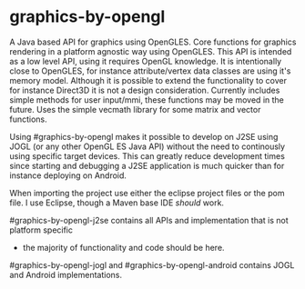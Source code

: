 # graphics-by-opengl
A Java based API for graphics using OpenGLES.
Core functions for graphics rendering in a platform agnostic way using OpenGLES.
This API is intended as a low level API, using it requires OpenGL knowledge.
It is intentionally close to OpenGLES, for instance attribute/vertex data classes are using it's memory model. 
Although it is possible to extend the functionality to cover for instance Direct3D it is not a design consideration.
Currently includes simple methods for user input/mmi, these functions may be moved in the future. 
Uses the simple vecmath library for some matrix and vector functions.

Using #graphics-by-opengl makes it possible to develop on J2SE using JOGL (or any other OpenGL ES Java API) without the need to continously using specific target devices.
This can greatly reduce development times since starting and debugging a J2SE application is much quicker than for instance deploying on Android.

When importing the project use either the eclipse project files or the pom file. I use Eclipse, though a Maven base IDE _should_ work.

#graphics-by-opengl-j2se contains all APIs and implementation that is not platform specific 
- the majority of functionality and code should be here.

#graphics-by-opengl-jogl and #graphics-by-opengl-android
contains JOGL and Android implementations.



